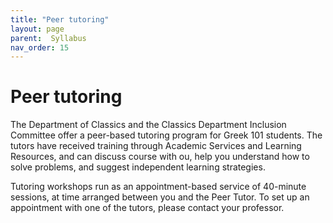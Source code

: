 ```yaml
---
title: "Peer tutoring"
layout: page
parent:  Syllabus
nav_order: 15
---
```



# Peer tutoring

The Department of Classics and the Classics Department Inclusion Committee offer a peer-based tutoring program for Greek 101 students. The tutors have received training through Academic Services and Learning Resources, and can discuss course with ou, help you understand how to solve problems, and suggest independent learning strategies. 

Tutoring workshops run as an appointment-based service of 40-minute sessions, at time arranged between you and the Peer Tutor. To set up an appointment with one of the tutors, please contact your professor.

